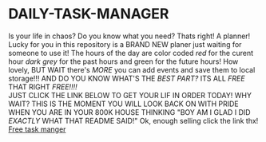 # DAILY-TASK-MANAGER
Is your life in chaos? Do you know what you need?
Thats right! A planner!
Lucky for you in this repository is a BRAND NEW planer just waiting for someone to use it!
The hours of the day are color coded *red* for the curent hour *dark grey* for the past hours and green for the future hours!
How lovely, BUT WAIT there's *MORE* you can add events and save them to local storage!!!
AND DO YOU KNOW WHAT'S THE *BEST PART?*
ITS ALL *FREE* THAT RIGHT *FREE!!!!*	
JUST CLICK THE LINK BELOW TO GET YOUR LIF IN ORDER TODAY!
WHY WAIT? THIS IS THE MOMENT YOU WILL LOOK BACK ON WITH PRIDE WHEN YOU ARE IN YOUR 800K HOUSE THINKING "BOY AM I GLAD I DID *EXACTLY* WHAT THAT README SAID!"
Ok, enough selling click the link thx!
[Free task manger](https://peytoncast.github.io/DAILY-TASK-MANAGER/Develop/index.html)
